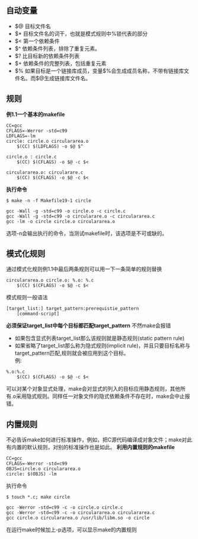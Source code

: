 ## 自动变量
- $@ 目标文件名
- $* 目标文件名的词干，也就是模式规则中%锁代表的部分
- $< 第一个依赖条件
- $^ 依赖条件列表，排除了重复元素。
- $? 比目标新的依赖条件列表
- $+ 依赖条件的完整列表，包括重复元素	
- \$% 如果目标是一个链接库成员，变量\$%会生成成员名称，不带有链接库文件名。而$@生成链接库文件名。

## 规则
**例1.1一个基本的makefile** 
```
CC=gcc
CFLAGS=-Werror -std=c99
LDFLAGS=-lm
circle: circle.o circulararea.o
	$(CC) $(LDFLAGS) -o $@ $^

circle.o : circle.c
	$(CC) $(CFLAGS) -o $@ -c $<

circulararea.o: circularare.c
	$(CC) $(CFLAGS) -o $@ -c $<
```
**执行命令** 
```
$ make -n -f Makefile19-1 circle

gcc -Wall -g -std=c99 -o circle.o -c circle.c
gcc -Wall -g -std=c99 -o circularare.o -c circulararea.c
gcc -lm -o circle circle.o circulararea.o
```
选项-n会输出执行的命令，当测试makefile时，该选项是不可或缺的。
## 模式化规则
通过模式化规则例1.1中最后两条规则可以用一下一条简单的规则替换
```
circulararea.o circle.o: %.o: %.c
	$(CC) $(CFLAGS) -o $@ -c $<
```
模式规则一般语法
```
[target_list:] target_pattern:prerequistie_pattern
	[command-script]
```
**必须保证target_list中每个目标都匹配target_pattern** 不然make会报错
- 如果包含显式列表target_list那么该规则就是静态规则(static pattern rule)
- 如果省略了target_list那么称为隐式规则(implicit rule)，并且只要目标名称与target_pattern匹配,规则就会被应用到这个目标。  
例:
```
%.o:%.c
	$(CC) $(CFLAGS) -o $@ -c $<
```
可以对某个对象显式处理，make会对显式的列入的目标应用静态规则，其他所有.o采用隐式规则。同样任一对象文件的隐式依赖条件不存在时，make会中止报错。
## 内置规则
不必告诉make如何进行标准操作，例如，把C源代码编译成对象文件；make对此有内置的默认规则，对别的标准操作也是如此。
**利用内置规则的makefile** 
```
CC=gcc
CFLAGS=-Werror -std=c99
OBJS=circle.o circulararea.o
circle: $(OBJS) -lm
```
执行命令
```
$ touch *.c; make circle

gcc -Werror -std=c99 -c -o circle.o circle.c
gcc -Werror -std=c99 -c -o circulararea.o circulararea.c
gcc circle.o circulararea.o /usr/lib/libm.so -o circle
```
在运行make时候加上-p选项，可以显示make的内置规则

